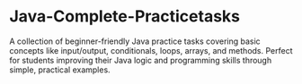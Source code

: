 # Java-Complete-Practicetasks
A collection of beginner-friendly Java practice tasks covering basic concepts like input/output, conditionals, loops, arrays, and methods. Perfect for students improving their Java logic and programming skills through simple, practical examples.
